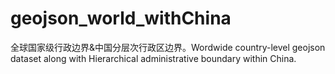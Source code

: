 # geojson_world_withChina
全球国家级行政边界&amp;中国分层次行政区边界。Wordwide country-level geojson dataset along with Hierarchical administrative boundary within China.
